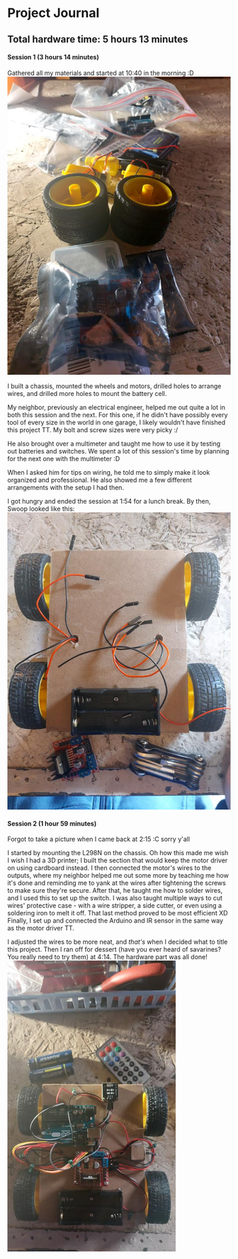 # Project Journal
## Total hardware time: 5 hours 13 minutes
#### Session 1 (3 hours 14 minutes)
Gathered all my materials and started at 10:40 in the morning :D  
![alt text](image-1.png)  

I built a chassis, mounted the wheels and motors, drilled holes to arrange wires, and drilled more holes to mount the battery cell.  

My neighbor, previously an electrical engineer, helped me out quite a lot in both this session and the next. For this one, if he didn't have possibly every tool of every size in the world in one garage, I likely wouldn't have finished this project TT. My bolt and screw sizes were very picky :/  

He also brought over a multimeter and taught me how to use it by testing out batteries and switches. We spent a lot of this session's time by planning for the next one with the multimeter :D  

When I asked him for tips on wiring, he told me to simply make it look organized and professional. He also showed me a few different arrangements with the setup I had then.  

I got hungry and ended the session at 1:54 for a lunch break. By then, Swoop looked like this:  
![alt text](image-2.png)

#### Session 2 (1 hour 59 minutes)
Forgot to take a picture when I came back at 2:15 :C sorry y'all  

I started by mounting the L298N on the chassis. Oh how this made me wish I wish I had a 3D printer; I built the section that would keep the motor driver on using cardboard instead. I then connected the motor's wires to the outputs, where my neighbor helped me out some more by teaching me how it's done and reminding me to yank at the wires after tightening the screws to make sure they're secure. After that, he taught me how to solder wires, and I used this to set up the switch. I was also taught multiple ways to cut wires' protective case - with a wire stripper, a side cutter, or even using a soldering iron to melt it off. That last method proved to be most efficient XD Finally, I set up and connected the Arduino and IR sensor in the same way as the motor driver TT.

I adjusted the wires to be more neat, and *that's* when I decided what to title this project. Then I ran off for dessert (have you ever heard of savarines? You really need to try them) at 4:14. The hardware part was all done!  
![alt text](image-3.png)